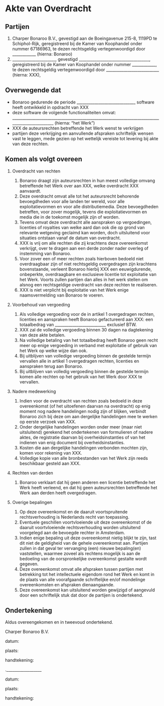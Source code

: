 # Akte van Overdracht

## Partijen

1. Charper Bonaroo B.V., gevestigd aan de Boeingavenue 215-8, 1119PD  te Schiphol-Rijk, geregistreerd bij de Kamer van Koophandel onder nummer 67186963, te dezen rechtsgeldig vertegenwoordigd door ____________ (hierna: Bonaroo)
2. ______________________, gevestigd ____________________________________, geregistreerd bij de Kamer van Koophandel onder nummer ____________, te dezen rechtsgeldig vertegenwoordigd door ___________________________ (hierna: XXX),

## Overwegende dat

- Bonaroo gedurende de periode ______________________________ software heeft ontwikkeld in opdracht van XXX
- deze software de volgende functionaliteiten omvat: ________________________________________________________________________________________________ (hierna: “het Werk”)
- XXX de auteursrechten betreffende het Werk wenst te verkrijgen
- partijen deze verkrijging en aanvullende afspraken schriftelijk wensen vast te leggen, mede gezien op het wettelijk vereiste tot levering bij akte van deze rechten.

## Komen als volgt overeen
1. Overdracht van rechten
    1. Bonaroo draagt zijn auteursrechten in hun meest volledige omvang betreffende het Werk over aan XXX, welke overdracht XXX aanvaardt.
    1. Deze overdracht omvat alle tot het auteursrecht behorende bevoegdheden voor alle landen ter wereld, voor alle exploitatievormen en voor alle distributiemedia. Deze bevoegdheden betreffen, voor zover mogelijk, tevens die exploitatievormen en media die in de toekomst mogelijk zijn of worden.
    1. Tevens omvat deze overdracht alle aanspraken op vergoedingen, licenties of royalties van welke aard dan ook die op grond van relevante wetgeving geclaimd kan worden, doch uitsluitend voor situaties ontstaan vanaf de datum van overdracht.
    1. XXX is vrij om alle rechten die zij krachtens deze overeenkomst verkrijgt, over te dragen aan een derde zonder nader overleg of instemming van Bonaroo.
    1. Voor zover een of meer rechten zoals hierboven bedoeld niet overdraagbaar zijn of niet rechtsgeldig overgedragen zijn krachtens bovenstaande, verleent Bonaroo hierbij XXX een eeuwigdurende, onbeperkte, overdraagbare en exclusieve licentie tot exploitatie van het Werk. Voorts zullen partijen dan alles in het werk stellen om alsnog een rechtsgeldige overdracht van deze rechten te realiseren.
    1. XXX is niet verplicht bij exploitatie van het Werk enige naamsvermelding van Bonaroo te voeren.

1. Voorbehoud van vergoeding
    1. Als volledige vergoeding voor de in artikel 1 overgedragen rechten, licenties en aanspraken heeft Bonaroo gefactureerd aan XXX: een totaalbedrag van __________________________ exclusief BTW.
    1. XXX zal de volledige vergoeding binnen 30 dagen na dagtekening van deze akte betalen.
    1. Na volledige betaling van het totaalbedrag heeft Bonaroo geen recht meer op enige vergoeding in verband met exploitatie of gebruik van het Werk op welke wijze dan ook.
    1. Bij uitblijven van volledige vergoeding binnen de gestelde termijn vervallen alle in artikel 1 overgedragen rechten, licenties en aanspraken terug aan Bonaroo.
    1. Bij uitblijven van volledig vergoeding binnen de gestelde termijn komen alle rechten op het gebruik van het Werk door XXX te vervallen.

1. Nadere medewerking
    1. Indien voor de overdracht van rechten zoals bedoeld in deze overeenkomst (of het uitoefenen daarvan na overdracht) op enig moment nog nadere handelingen nodig zijn of blijken, verbindt Bonaroo zich bij deze om aan dergelijke handelingen mee te werken op eerste verzoek van XXX.
    1. Onder dergelijke handelingen worden onder meer (maar niet uitsluitend) gerekend het ondertekenen van formulieren of nadere aktes, de registratie daarvan bij overheidsinstanties of van het indienen van enig document bij overheidsinstanties.
    1. Kosten die aan dergelijke handelingen verbonden mochten zijn, komen voor rekening van XXX.
    1. Volledige kopie van alle bronbestanden van het Werk zijn reeds beschikbaar gesteld aan XXX.

1. Rechten van derden
    1. Bonaroo verklaart dat hij geen anderen een licentie betreffende het Werk heeft verleend, en dat hij geen auteursrechten betreffende het Werk aan derden heeft overgedragen.

1. Overige bepalingen
    1. Op deze overeenkomst en de daaruit voortspruitende rechtsverhouding is Nederlands recht van toepassing.
    1. Eventuele geschillen voortvloeiende uit deze overeenkomst of de daaruit voortvloeiende rechtsverhouding worden uitsluitend voorgelegd aan de bevoegde rechter in Amsterdam.
    1. Indien enige bepaling uit deze overeenkomst nietig blijkt te zijn, tast dit niet de geldigheid van de gehele overeenkomst aan. Partijen zullen in dat geval ter vervanging (een) nieuwe bepaling(en) vaststellen, waarmee zoveel als rechtens mogelijk is aan de bedoeling van de oorspronkelijke overeenkomst gestalte wordt gegeven.
    1. Deze overeenkomst omvat alle afspraken tussen partijen met betrekking tot het intellectuele eigendom rond het Werk en komt in de plaats van alle voorafgaande schriftelijke en/of mondelinge overeenkomsten en afspraken dienaangaande.
    1. Deze overeenkomst kan uitsluitend worden gewijzigd of aangevuld door een schriftelijk stuk dat door de partijen is ondertekend.

## Ondertekening

Aldus overeengekomen en in tweevoud ondertekend.

Charper Bonaroo B.V.

datum:

plaats:

handtekening:

.__________________

datum:

plaats:

handtekening: